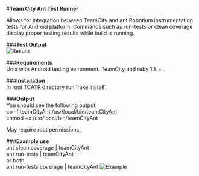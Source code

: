 #**Team City Ant Test Runner**  
  
Allows for integration between TeamCity and ant Robotium instrumentation tests for Android platform. Commands such as run-tests or clean coverage display proper testing results while build is running. 
  
###**Test Output**  
![Results](https://github.com/curiousminds/teamCityAntTestRunner/raw/master/test_results.png "Results")  
  
###**Requirements**  
Unix with Android testing evironment. TeamCity and ruby 1.8 + .  
  
###**Installation**  
In root TCATR directory run 'rake install'.  
  
###**Output**  
You should see the following output.  
cp -f teamCityAnt /usr/local/bin/teamCityAnt  
chmod +x /usr/local/bin/teamCityAnt  
  
May require root permissions.  
  
###**Example use**  
ant clean coverage | teamCityAnt  
ant run-tests | teamCityAnt  
or both  
ant run-tests coverage | teamCityAnt
![Example](https://github.com/curiousminds/teamCityAntTestRunner/raw/master/teamcity_example.png "Example")
